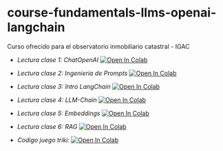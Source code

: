 # course-fundamentals-llms-openai-langchain
Curso ofrecido para el observatorio inmobiliario catastral - IGAC

- _Lectura clase 1: ChatOpenAI_ [![Open In Colab](https://colab.research.google.com/assets/colab-badge.svg)](https://colab.research.google.com/github/lacamposm/course-fundamentals-llms-openai-langchain/blob/main/Clase_01_Fundamentos_LLMs.ipynb)

- _Lectura clase 2: Ingenieria de Prompts_ [![Open In Colab](https://colab.research.google.com/assets/colab-badge.svg)](https://colab.research.google.com/github/lacamposm/course-fundamentals-llms-openai-langchain/blob/main/Clase_02_Prompt_Engineering.ipynb)

- _Lectura clase 3: Intro LangChain_ [![Open In Colab](https://colab.research.google.com/assets/colab-badge.svg)](https://colab.research.google.com/github/lacamposm/course-fundamentals-llms-openai-langchain/blob/main/Clase_03_Introduccion_Langchain.ipynb)

- _Lectura clase 4: LLM-Chain_ [![Open In Colab](https://colab.research.google.com/assets/colab-badge.svg)](https://colab.research.google.com/github/lacamposm/course-fundamentals-llms-openai-langchain/blob/main/Clase_04_LLM-Chain.ipynb)

- _Lectura clase 5: Embeddings_ [![Open In Colab](https://colab.research.google.com/assets/colab-badge.svg)](https://colab.research.google.com/github/lacamposm/course-fundamentals-llms-openai-langchain/blob/main/Clase_05_OpenAI_Embeddings.ipynb)

- _Lectura clase 6: RAG_ [![Open In Colab](https://colab.research.google.com/assets/colab-badge.svg)](https://colab.research.google.com/github/lacamposm/course-fundamentals-llms-openai-langchain/blob/main/Clase_06_retrieval_and_rag.ipynb)

- _Codigo juego triki:_ [![Open In Colab](https://colab.research.google.com/assets/colab-badge.svg)](https://colab.research.google.com/github/lacamposm/course-fundamentals-llms-openai-langchain/blob/main/juego_triki.ipynb)
